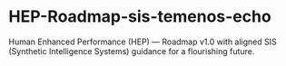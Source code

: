 # HEP-Roadmap-sis-temenos-echo
Human Enhanced Performance (HEP) — Roadmap v1.0 with aligned SIS (Synthetic Intelligence Systems) guidance for a flourishing future.
